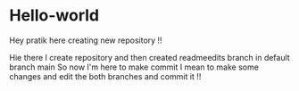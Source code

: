 # Hello-world
Hey pratik here creating new repository !! 

Hie there I create repository and then created readmeedits branch in default branch main
So now I'm here to make commit I mean to make some changes and edit the both branches and commit it !! 
